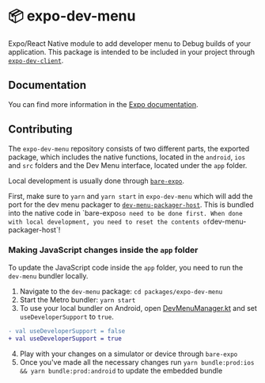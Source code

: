 # 📦 expo-dev-menu

Expo/React Native module to add developer menu to Debug builds of your application. This package is intended to be included in your project through [`expo-dev-client`](https://docs.expo.dev/develop/development-builds/introduction/#what-is-an-expo-dev-client).

## Documentation

You can find more information in the [Expo documentation](https://docs.expo.dev/develop/development-builds/introduction).

## Contributing

The `expo-dev-menu` repository consists of two different parts, the exported package, which includes the native functions, located in the `android`, `ios` and `src` folders and the Dev Menu interface, located under the `app` folder.

Local development is usually done through [`bare-expo`](/apps/bare-expo).

First, make sure to `yarn` and `yarn start` in `expo-dev-menu` which will add the port for the dev menu packager to [`dev-menu-packager-host`](./assets/dev-menu-packager-host`). This is bundled into the native code in `bare-expo` so need to be done first. When done with local development, you need to reset the contents of `dev-menu-packager-host`!

### Making JavaScript changes inside the `app` folder

To update the JavaScript code inside the `app` folder, you need to run the `dev-menu` bundler locally.

1. Navigate to the `dev-menu` package: `cd packages/expo-dev-menu`
2. Start the Metro bundler: `yarn start`
3. To use your local bundler on Android, open [DevMenuManager.kt](/packages/expo-dev-menu/android/src/debug/java/expo/modules/devmenu/DevMenuManager.kt) and set `useDeveloperSupport` to `true`.

```diff
- val useDeveloperSupport = false
+ val useDeveloperSupport = true
```

4. Play with your changes on a simulator or device through `bare-expo`
5. Once you've made all the necessary changes run `yarn bundle:prod:ios && yarn bundle:prod:android` to update the embedded bundle
